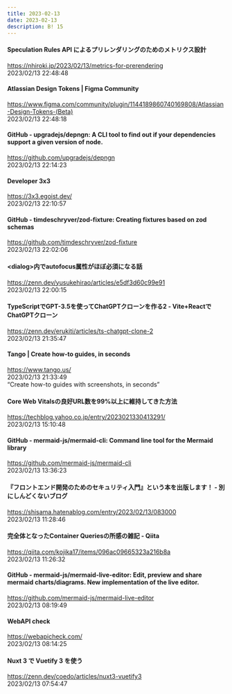 ```yaml
---
title: 2023-02-13
date: 2023-02-13
description: B! 15
---
```


#### Speculation Rules API によるプリレンダリングのためのメトリクス設計
https://nhiroki.jp/2023/02/13/metrics-for-prerendering<br>
2023/02/13 22:48:48<br>


#### Atlassian Design Tokens | Figma Community
https://www.figma.com/community/plugin/1144189860740169808/Atlassian-Design-Tokens-(Beta)<br>
2023/02/13 22:48:18<br>


#### GitHub - upgradejs/depngn: A CLI tool to find out if your dependencies support a given version of node.
https://github.com/upgradejs/depngn<br>
2023/02/13 22:14:23<br>


#### Developer 3x3
https://3x3.egoist.dev/<br>
2023/02/13 22:10:57<br>


#### GitHub - timdeschryver/zod-fixture: Creating fixtures based on zod schemas
https://github.com/timdeschryver/zod-fixture<br>
2023/02/13 22:02:06<br>


#### &lt;dialog&gt;内でautofocus属性がほぼ必須になる話
https://zenn.dev/yusukehirao/articles/e5df3d60c99e91<br>
2023/02/13 22:00:15<br>


#### TypeScriptでGPT-3.5を使ってChatGPTクローンを作る2 - Vite+ReactでChatGPTクローン
https://zenn.dev/erukiti/articles/ts-chatgpt-clone-2<br>
2023/02/13 21:35:47<br>


#### Tango | Create how-to guides, in seconds
https://www.tango.us/<br>
2023/02/13 21:33:49<br>
“Create how-to guides with screenshots, in seconds”


#### Core Web Vitalsの良好URL数を99%以上に維持してきた方法
https://techblog.yahoo.co.jp/entry/2023021330413291/<br>
2023/02/13 15:10:48<br>


#### GitHub - mermaid-js/mermaid-cli: Command line tool for the Mermaid library
https://github.com/mermaid-js/mermaid-cli<br>
2023/02/13 13:36:23<br>


#### 『フロントエンド開発のためのセキュリティ入門』という本を出版します！ - 別にしんどくないブログ
https://shisama.hatenablog.com/entry/2023/02/13/083000<br>
2023/02/13 11:28:46<br>


#### 完全体となったContainer Queriesの所感の雑記 - Qiita
https://qiita.com/kojika17/items/096ac09665323a216b8a<br>
2023/02/13 11:26:32<br>


#### GitHub - mermaid-js/mermaid-live-editor: Edit, preview and share mermaid charts/diagrams. New implementation of the live editor.
https://github.com/mermaid-js/mermaid-live-editor<br>
2023/02/13 08:19:49<br>


#### WebAPI check
https://webapicheck.com/<br>
2023/02/13 08:14:25<br>


#### Nuxt 3 で Vuetify 3 を使う
https://zenn.dev/coedo/articles/nuxt3-vuetify3<br>
2023/02/13 07:54:47<br>


